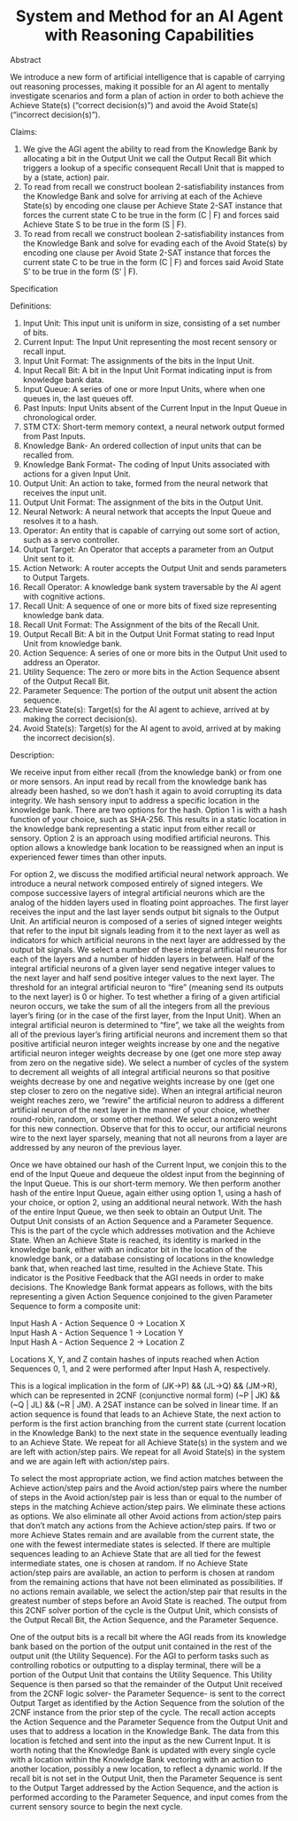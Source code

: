 <h1 align="center">
System and Method for an AI Agent with Reasoning Capabilities
</h1>

Abstract

We introduce a new form of artificial intelligence that is capable of carrying out reasoning processes, making it possible for an AI agent to mentally investigate scenarios and form a plan of action in order to both achieve the Achieve State(s) (“correct decision(s)”) and avoid the Avoid State(s) (“incorrect decision(s)”).

Claims:

1. We give the AGI agent the ability to read from the Knowledge Bank by allocating a bit in the Output Unit we call the Output Recall Bit which triggers a lookup of a specific consequent Recall Unit that is mapped to by a (state, action) pair.  
2. To read from recall we construct boolean 2-satisfiability instances from the Knowledge Bank and solve for arriving at each of the Achieve State(s) by encoding one clause per Achieve State 2-SAT instance that forces the current state C to be true in the form (C | F) and forces said Achieve State S to be true in the form (S | F).  
3. To read from recall we construct boolean 2-satisfiability instances from the Knowledge Bank and solve for evading each of the Avoid State(s) by encoding one clause per Avoid State 2-SAT instance that forces the current state C to be true in the form (C | F) and forces said Avoid State S’ to be true in the form (S’ | F).

Specification

Definitions:

1. Input Unit: This input unit is uniform in size, consisting of a set number of bits.  
2. Current Input: The Input Unit representing the most recent sensory or recall input.  
3. Input Unit Format: The assignments of the bits in the Input Unit.  
4. Input Recall Bit: A bit in the Input Unit Format indicating input is from knowledge bank data.  
5. Input Queue: A series of one or more Input Units, where when one queues in, the last queues off.  
6. Past Inputs: Input Units absent of the Current Input in the Input Queue in chronological order.  
7. STM CTX: Short-term memory context, a neural network output formed from Past Inputs.  
8. Knowledge Bank- An ordered collection of input units that can be recalled from.  
9. Knowledge Bank Format- The coding of Input Units associated with actions for a given Input Unit.  
10. Output Unit: An action to take, formed from the neural network that receives the input unit.  
11. Output Unit Format: The assignment of the bits in the Output Unit.  
12. Neural Network: A neural network that accepts the Input Queue and resolves it to a hash.  
13. Operator: An entity that is capable of carrying out some sort of action, such as a servo controller.  
14. Output Target: An Operator that accepts a parameter from an Output Unit sent to it.  
15. Action Network: A router accepts the Output Unit and sends parameters to Output Targets.  
16. Recall Operator: A knowledge bank system traversable by the AI agent with cognitive actions.  
17. Recall Unit: A sequence of one or more bits of fixed size representing knowledge bank data.  
18. Recall Unit Format: The Assignment of the bits of the Recall Unit.  
19. Output Recall Bit: A bit in the Output Unit Format stating to read Input Unit from knowledge bank.  
20. Action Sequence: A series of one or more bits in the Output Unit used to address an Operator.  
21. Utility Sequence: The zero or more bits in the Action Sequence absent of the Output Recall Bit.  
22. Parameter Sequence: The portion of the output unit absent the action sequence.  
23. Achieve State(s): Target(s) for the AI agent to achieve, arrived at by making the correct decision(s).  
24. Avoid State(s): Target(s) for the AI agent to avoid, arrived at by making the incorrect decision(s).

Description:

We receive input from either recall (from the knowledge bank) or from one or more sensors. An input read by recall from the knowledge bank has already been hashed, so we don’t hash it again to avoid corrupting its data integrity. We hash sensory input to address a specific location in the knowledge bank. There are two options for the hash. Option 1 is with a hash function of your choice, such as SHA-256. This results in a static location in the knowledge bank representing a static input from either recall or sensory. Option 2 is an approach using modified artificial neurons. This option allows a knowledge bank location to be reassigned when an input is experienced fewer times than other inputs.

For option 2, we discuss the modified artificial neural network approach. We introduce a neural network composed entirely of signed integers. We compose successive layers of integral artificial neurons which are the analog of the hidden layers used in floating point approaches. The first layer receives the input and the last layer sends output bit signals to the Output Unit. An artificial neuron is composed of a series of signed integer weights that refer to the input bit signals leading from it to the next layer as well as indicators for which artificial neurons in the next layer are addressed by the output bit signals. We select a number of these integral artificial neurons for each of the layers and a number of hidden layers in between. Half of the integral artificial neurons of a given layer send negative integer values to the next layer and half send positive integer values to the next layer. The threshold for an integral artificial neuron to “fire” (meaning send its outputs to the next layer) is 0 or higher. To test whether a firing of a given artificial neuron occurs, we take the sum of all the integers from all the previous layer’s firing (or in the case of the first layer, from the Input Unit). When an integral artificial neuron is determined to “fire”, we take all the weights from all of the previous layer’s firing artificial neurons and increment them so that positive artificial neuron integer weights increase by one and the negative artificial neuron integer weights decrease by one (get one more step away from zero on the negative side). We select a number of cycles of the system to decrement all weights of all integral artificial neurons so that positive weights decrease by one and negative weights increase by one (get one step closer to zero on the negative side). When an integral artificial neuron weight reaches zero, we “rewire” the artificial neuron to address a different artificial neuron of the next layer in the manner of your choice, whether round-robin, random, or some other method. We select a nonzero weight for this new connection. Observe that for this to occur, our artificial neurons wire to the next layer sparsely, meaning that not all neurons from a layer are addressed by any neuron of the previous layer.

Once we have obtained our hash of the Current Input, we conjoin this to the end of the Input Queue and dequeue the oldest input from the beginning of the Input Queue. This is our short-term memory. We then perform another hash of the entire Input Queue, again either using option 1, using a hash of your choice, or option 2, using an additional neural network. With the hash of the entire Input Queue, we then seek to obtain an Output Unit. The Output Unit consists of an Action Sequence and a Parameter Sequence. This is the part of the cycle which addresses motivation and the Achieve State. When an Achieve State is reached, its identity is marked in the knowledge bank, either with an indicator bit in the location of the knowledge bank, or a database consisting of locations in the knowledge bank that, when reached last time, resulted in the Achieve State. This indicator is the Positive Feedback that the AGI needs in order to make decisions. The Knowledge Bank format appears as follows, with the bits representing a given Action Sequence conjoined to the given Parameter Sequence to form a composite unit:

Input Hash A \- Action Sequence 0 \-\> Location X  
Input Hash A \- Action Sequence 1 \-\> Location Y  
Input Hash A \- Action Sequence 2 \-\> Location Z

Locations X, Y, and Z contain hashes of inputs reached when Action Sequences 0, 1, and 2 were performed after Input Hash A, respectively.

This is a logical implication in the form of (JK-\>P) && (JL-\>Q) && (JM-\>R), which can be represented in 2CNF (conjunctive normal form) (\~P | JK) && (\~Q | JL) && (\~R | JM). A 2SAT instance can be solved in linear time. If an action sequence is found that leads to an Achieve State, the next action to perform is the first action branching from the current state (current location in the Knowledge Bank) to the next state in the sequence eventually leading to an Achieve State. We repeat for all Achieve State(s) in the system and we are left with action/step pairs. We repeat for all Avoid State(s) in the system and we are again left with action/step pairs.

To select the most appropriate action, we find action matches between the Achieve action/step pairs and the Avoid action/step pairs where the number of steps in the Avoid action/step pair is less than or equal to the number of steps in the matching Achieve action/step pairs. We eliminate these actions as options. We also eliminate all other Avoid actions from action/step pairs that don’t match any actions from the Achieve action/step pairs. If two or more Achieve States remain and are available from the current state, the one with the fewest intermediate states is selected. If there are multiple sequences leading to an Achieve State that are all tied for the fewest intermediate states, one is chosen at random. If no Achieve State action/step pairs are available, an action to perform is chosen at random from the remaining actions that have not been eliminated as possibilities. If no actions remain available, we select the action/step pair that results in the greatest number of steps before an Avoid State is reached. The output from this 2CNF solver portion of the cycle is the Output Unit, which consists of the Output Recall Bit, the Action Sequence, and the Parameter Sequence.

One of the output bits is a recall bit where the AGI reads from its knowledge bank based on the portion of the output unit contained in the rest of the output unit (the Utility Sequence). For the AGI to perform tasks such as controlling robotics or outputting to a display terminal, there will be a portion of the Output Unit that contains the Utility Sequence. This Utility Sequence is then parsed so that the remainder of the Output Unit received from the 2CNF logic solver- the Parameter Sequence- is sent to the correct Output Target as identified by the Action Sequence from the solution of the 2CNF instance from the prior step of the cycle. The recall action accepts the Action Sequence and the Parameter Sequence from the Output Unit and uses that to address a location in the Knowledge Bank. The data from this location is fetched and sent into the input as the new Current Input. It is worth noting that the Knowledge Bank is updated with every single cycle with a location within the Knowledge Bank vectoring with an action to another location, possibly a new location, to reflect a dynamic world. If the recall bit is not set in the Output Unit, then the Parameter Sequence is sent to the Output Target addressed by the Action Sequence, and the action is performed according to the Parameter Sequence, and input comes from the current sensory source to begin the next cycle.
